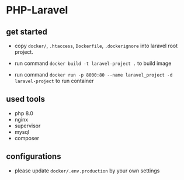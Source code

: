 # PHP-Laravel

## get started

- copy `docker/`, `.htaccess`, `Dockerfile`, `.dockerignore` into laravel root project.

- run command `docker build -t laravel-project .` to build image

- run command `docker run -p 8000:80 --name laravel_project -d laravel-project` to run container 
## used tools

- php 8.0
- nginx
- supervisor
- mysql
- composer


## configurations

- please update `docker/.env.production` by your own settings

